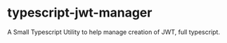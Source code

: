 # typescript-jwt-manager
A Small Typescript Utility to help manage creation of JWT, full typescript.
